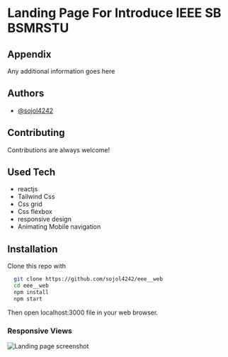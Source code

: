
# Landing Page For Introduce IEEE SB BSMRSTU 

 

## Appendix

Any additional information goes here

  
## Authors

- [@sojol4242](https://github.com/sojol4242)
  
 
## Contributing

Contributions are always welcome!
  
## Used Tech

- reactjs
- Tailwind Css
- Css grid
- Css flexbox
- responsive design
- Animating Mobile navigation

  
## Installation

Clone this repo with

```bash
  git clone https://github.com/sojol4242/eee__web
  cd eee__web
  npm install
  npm start
```
Then open localhost:3000 file in your web browser.
    
<!-- ### Screenshots
### Desktop View
![Landing page screenshot](https://i.ibb.co/PCrWT8x/food-app.png/700x500?text=Hero) -->

<!-- ### Tab View
![Landing page screenshot](https://i.ibb.co/r64rwdQ/Fire-Shot-Capture-066-Food-Order-App-Landing-Page-127-0-0-1.png/468x300?text=Hero) 
### Mobile View
![Landing page screenshot](https://i.ibb.co/tbsXKdN/Fire-Shot-Capture-065-Food-Order-App-Landing-Page-127-0-0-1.png/468x300?text=Hero) -->
 
### Responsive Views
 
![Landing page screenshot](https://i.ibb.co/fSXvDwC/Fire-Shot-Capture-013-Multi-Device-Website-Mockup-Generator-techsini-com.png)
  
